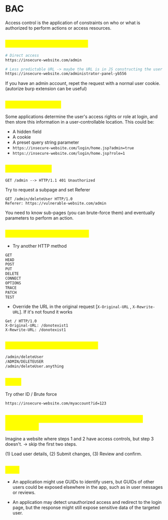 # BAC

Access control is the application of constraints on who or what is authorized to perform actions or access resources.

## <mark style="color:yellow;">Unprotected functionality</mark>

```sh
# Direct access
https://insecure-website.com/admin

# Less predictable URL -> maybe the URL is in JS constructing the user UI
https://insecure-website.com/administrator-panel-yb556
```

If you have an admin account, repet the request with a normal user cookie. (autorize burp extension can be useful)

## <mark style="color:yellow;">Parameter-based</mark>

Some applications determine the user's access rights or role at login, and then store this information in a user-controllable location. This could be:

* A hidden field
* A cookie
* A preset query string parameter
* `https://insecure-website.com/login/home.jsp?admin=true`
* `https://insecure-website.com/login/home.jsp?role=1`

## <mark style="color:yellow;">Referer-based</mark>

```
GET /admin --> HTTP/1.1 401 Unauthorized
```

Try to request a subpage and set Referer

```http
GET /admin/deleteUser HTTP/1.0
Referer: https://vulnerable-website.com/admin
```

You need to know sub-pages (you can brute-force them) and eventually parameters to perform an action.

## <mark style="color:yellow;">Platform misconfiguration</mark>

* Try another HTTP method

```markdown
GET
HEAD
POST
PUT
DELETE
CONNECT
OPTIONS
TRACE
PATCH
TEST
```

* Override the URL in the original request \[`X-Original-URL` , `X-Rewrite-URL`]. If it's not found it works

```http
Get / HTTP/1.0
X-Original-URL: /donotexist1
X-Rewrite-URL: /donotexist1
```

## <mark style="color:yellow;">URL-matching discrepancies</mark>

```markdown
/admin/deleteUser
/ADMIN/DELETEUSER
/admin/deleteUser.anything
```

## <mark style="color:yellow;">IDOR</mark>

Try other ID / Brute force

```markdown
https://insecure-website.com/myaccount?id=123
```

## <mark style="color:yellow;">Access control vulnerabilities in multi-step processes</mark>

Imagine a website where steps 1 and 2 have access controls, but step 3 doesn't. -> skip the first two steps.

&#x20;(1) Load user details, (2) Submit changes, (3) Review and confirm.

## <mark style="color:yellow;">Tips</mark>

*   An application might use GUIDs to identify users, but GUIDs of other users could be exposed elsewhere in the app, such as in user messages or reviews.


* An application may detect unauthorized access and redirect to the login page, but the response might still expose sensitive data of the targeted user.
